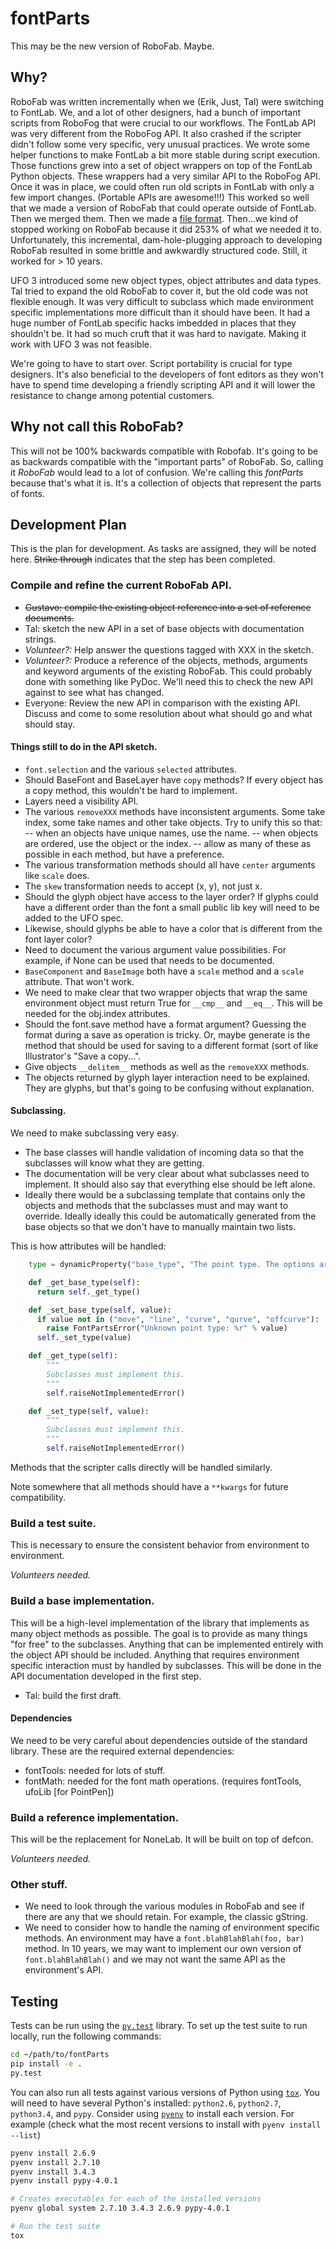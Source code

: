 # fontParts

This may be the new version of RoboFab. Maybe.

## Why?

RoboFab was written incrementally when we (Erik, Just, Tal) were switching to FontLab. We, and a lot of other designers, had a bunch of important scripts from RoboFog that were crucial to our workflows. The FontLab API was very different from the RoboFog API. It also crashed if the scripter didn't follow some very specific, very unusual practices. We wrote some helper functions to make FontLab a bit more stable during script execution. Those functions grew into a set of object wrappers on top of the FontLab Python objects. These wrappers had a very similar API to the RoboFog API. Once it was in place, we could often run old scripts in FontLab with only a few import changes. (Portable APIs are awesome!!!) This worked so well that we made a version of RoboFab that could operate outside of FontLab. Then we merged them. Then we made a [file format](http://unifiedfontobject.org). Then...we kind of stopped working on RoboFab because it did 253% of what we needed it to. Unfortunately, this incremental, dam-hole-plugging approach to developing RoboFab resulted in some brittle and awkwardly structured code. Still, it worked for > 10 years.

UFO 3 introduced some new object types, object attributes and data types. Tal tried to expand the old RoboFab to cover it, but the old code was not flexible enough. It was very difficult to subclass which made environment specific implementations more difficult than it should have been. It had a huge number of FontLab specific hacks imbedded in places that they shouldn't be. It had so much cruft that it was hard to navigate. Making it work with UFO 3 was not feasible.

We're going to have to start over. Script portability is crucial for type designers. It's also beneficial to the developers of font editors as they won't have to spend time developing a friendly scripting API and it will lower the resistance to change among potential customers.

## Why not call this RoboFab?

This will not be 100% backwards compatible with Robofab. It's going to be as backwards compatible with the "important parts" of RoboFab. So, calling it *RoboFab* would lead to a lot of confusion. We're calling this *fontParts* because that's what it is. It's a collection of objects that represent the parts of fonts.

## Development Plan

This is the plan for development. As tasks are assigned, they will be noted here. ~~Strike through~~ indicates that the step has been completed.

### Compile and refine the current RoboFab API.

- ~~Gustavo: compile the existing object reference into a set of reference documents.~~
- Tal: sketch the new API in a set of base objects with documentation strings.
- *Volunteer?:* Help answer the questions tagged with XXX in the sketch.
- *Volunteer?:* Produce a reference of the objects, methods, arguments and keyword arguments of the existing RoboFab. This could probably done with something like PyDoc. We'll need this to check the new API against to see what has changed.
- Everyone: Review the new API in comparison with the existing API. Discuss and come to some resolution about what should go and what should stay.

#### Things still to do in the API sketch.

- `font.selection` and the various `selected` attributes.
- Should BaseFont and BaseLayer have `copy` methods? If every object has a copy method, this wouldn't be hard to implement.
- Layers need a visibility API.
- The various `removeXXX` methods have inconsistent arguments. Some take index, some take names and other take objects. Try to unify this so that:
-- when an objects have unique names, use the name.
-- when objects are ordered, use the object or the index.
-- allow as many of these as possible in each method, but have a preference.
- The various transformation methods should all have `center` arguments like `scale` does.
- The `skew` transformation needs to accept (x, y), not just x.
- Should the glyph object have access to the layer order? If glyphs could have a different order than the font a small public lib key will need to be added to the UFO spec.
- Likewise, should glyphs be able to have a color that is different from the font layer color?
- Need to document the various argument value possibilities. For example, if None can be used that needs to be documented.
- `BaseComponent` and `BaseImage` both have a `scale` method and a `scale` attribute. That won't work.
- We need to make clear that two wrapper objects that wrap the same environment object must return True for `__cmp__` and `__eq__`. This will be needed for the obj.index attributes.
- Should the font.save method have a format argument? Guessing the format during a save as operation is tricky. Or, maybe generate is the method that should be used for saving to a different format (sort of like Illustrator's "Save a copy...".
- Give objects `__delitem__` methods as well as the `removeXXX` methods.
- The objects returned by glyph layer interaction need to be explained. They are glyphs, but that's going to be confusing without explanation.

#### Subclassing.

We need to make subclassing very easy.

- The base classes will handle validation of incoming data so that the subclasses will know what they are getting.
- The documentation will be very clear about what subclasses need to implement. It should also say that everything else should be left alone.
- Ideally there would be a subclassing template that contains only the objects and methods that the subclasses must and may want to override. Ideally ideally this could be automatically generated from the base objects so that we don't have to manually maintain two lists.

This is how attributes will be handled:

```python
    type = dynamicProperty("base_type", "The point type. The options are move, line, curve, qcurve, offcurve.")

    def _get_base_type(self):
      return self._get_type()

    def _set_base_type(self, value):
      if value not in ("move", "line", "curve", "qurve", "offcurve"):
        raise FontPartsError("Unknown point type: %r" % value)
      self._set_type(value)

    def _get_type(self):
        """
        Subclasses must implement this.
        """
        self.raiseNotImplementedError()

    def _set_type(self, value):
        """
        Subclasses must implement this.
        """
        self.raiseNotImplementedError()
```

Methods that the scripter calls directly will be handled similarly.

Note somewhere that all methods should have a `**kwargs` for future compatibility.

### Build a test suite.

This is necessary to ensure the consistent behavior from environment to environment.

*Volunteers needed.*

### Build a base implementation.

This will be a high-level implementation of the library that implements as many object methods as possible. The goal is to provide as many things "for free" to the subclasses. Anything that can be implemented entirely with the object API should be included. Anything that requires environment specific interaction must by handled by subclasses. This will be done in the API documentation developed in the first step.

- Tal: build the first draft.

#### Dependencies

We need to be very careful about dependencies outside of the standard library. These are the required external dependencies:

- fontTools: needed for lots of stuff.
- fontMath: needed for the font math operations. (requires fontTools, ufoLib [for PointPen])

### Build a reference implementation.

This will be the replacement for NoneLab. It will be built on top of defcon.

*Volunteers needed.*

### Other stuff.

- We need to look through the various modules in RoboFab and see if there are any that we should retain. For example, the classic gString.
- We need to consider how to handle the naming of environment specific methods. An environment may have a `font.blahBlahBlah(foo, bar)` method. In 10 years, we may want to implement our own version of `font.blahBlahBlah()` and we may not want the same API as the environment's API.

## Testing

Tests can be run using the [`py.test`](http://pytest.org/latest/) library. To set up the test suite to run locally, run the following commands:

```bash
cd ~/path/to/fontParts
pip install -e .
py.test
```

You can also run all tests against various versions of Python using [`tox`](https://tox.readthedocs.org/en/latest/). You will need to have several Python's installed: `python2.6`, `python2.7`, `python3.4`, and `pypy`. Consider using [`pyenv`](https://github.com/yyuu/pyenv) to install each version. For example (check what the most recent versions to install with `pyenv install --list`)

```bash
pyenv install 2.6.9
pyenv install 2.7.10
pyenv install 3.4.3
pyenv install pypy-4.0.1

# Creates executables for each of the installed versions
pyenv global system 2.7.10 3.4.3 2.6.9 pypy-4.0.1

# Run the test suite
tox
```
